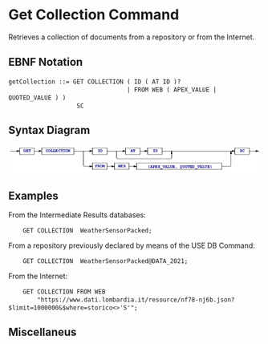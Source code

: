 # Get Collection Command
Retrieves a collection of documents from a repository or from the Internet.  



## EBNF Notation
    getCollection ::= GET COLLECTION ( ID ( AT ID )?  
                              	     | FROM WEB ( APEX_VALUE | QUOTED_VALUE ) )
                       SC 


## Syntax Diagram
![GetCollection Command Syntax!](/languageSpecification/assets/rules/getCollection.png "GET COLLECTION Syntax Diagram") 


## Examples
From the Intermediate Results databases:

        GET COLLECTION  WeatherSensorPacked;

From a repository previously declared by means of the USE DB Command:

        GET COLLECTION  WeatherSensorPacked@DATA_2021;

From the Internet:

        GET COLLECTION FROM WEB 
            "https://www.dati.lombardia.it/resource/nf78-nj6b.json?$limit=1000000&$where=storico<>'S'";


## Miscellaneus
